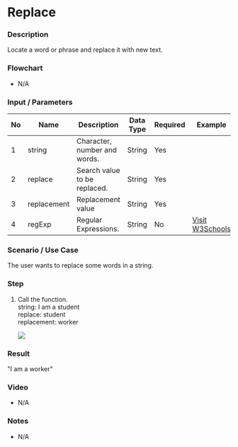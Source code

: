 # Replace

### Description

Locate a word or phrase and replace it with new text.

### Flowchart

- N/A 

### Input / Parameters

| No | Name | Description | Data Type | Required |Example
| ------ | ------ | ------ |------ | ------ | ----- |
| 1 | string| Character, number and words. | String | Yes  |
| 2 | replace | Search value to be replaced. | String  | Yes |
| 3 | replacement | Replacement value | String  | Yes |
| 4 | regExp | Regular Expressions. | String  | No |<a href="<https://www.w3schools.com/jsref/jsref_obj_regexp.asp">Visit W3Schools</a>

### Scenario / Use Case

The user wants to replace some words in a string.</br>

### Step

1. Call the function.<br>
   string: I am a student<br />
   replace: student<br />
   replacement: worker<br />
    
   ![](../../../../document/function/String/replace/replace-step-1.png?raw=true)

### Result

"I am a worker"

### Video

- N/A

<!--[![Video](http://i.imgur.com/Ot5DWAW.png)](https://youtu.be/StTqXEQ2l-Y?t=35s)-->

### Notes

- N/A